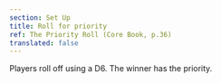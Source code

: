 ```yaml
---
section: Set Up
title: Roll for priority
ref: The Priority Roll (Core Book, p.36)
translated: false
---
```


Players roll off using a D6. The winner has the priority.